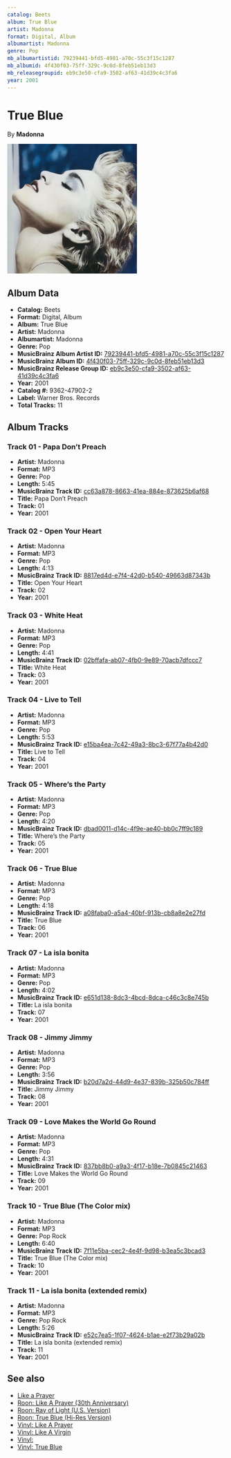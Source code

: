 ```yaml
---
catalog: Beets
album: True Blue
artist: Madonna
format: Digital, Album
albumartist: Madonna
genre: Pop
mb_albumartistid: 79239441-bfd5-4981-a70c-55c3f15c1287
mb_albumid: 4f430f03-75ff-329c-9c0d-8feb51eb13d3
mb_releasegroupid: eb9c3e50-cfa9-3502-af63-41d39c4c3fa6
year: 2001
---
```


# True Blue

By **Madonna**

![](../../assets/beetscovers/Madonna-True_Blue.png)

## Album Data

- **Catalog:** Beets
- **Format:** Digital, Album
- **Album:** True Blue
- **Artist:** Madonna
- **Albumartist:** Madonna
- **Genre:** Pop
- **MusicBrainz Album Artist ID:** [79239441-bfd5-4981-a70c-55c3f15c1287](https://musicbrainz.org/artist/79239441-bfd5-4981-a70c-55c3f15c1287)
- **MusicBrainz Album ID:** [4f430f03-75ff-329c-9c0d-8feb51eb13d3](https://musicbrainz.org/release/4f430f03-75ff-329c-9c0d-8feb51eb13d3)
- **MusicBrainz Release Group ID:** [eb9c3e50-cfa9-3502-af63-41d39c4c3fa6](https://musicbrainz.org/release-group/eb9c3e50-cfa9-3502-af63-41d39c4c3fa6)
- **Year:** 2001
- **Catalog #:** 9362-47902-2
- **Label:** Warner Bros. Records
- **Total Tracks:** 11

## Album Tracks

### Track 01 - Papa Don’t Preach

- **Artist:** Madonna
- **Format:** MP3
- **Genre:** Pop
- **Length:** 5:45
- **MusicBrainz Track ID:** [cc63a878-8663-41ea-884e-873625b6af68](https://musicbrainz.org/recording/cc63a878-8663-41ea-884e-873625b6af68)
- **Title:** Papa Don’t Preach
- **Track:** 01
- **Year:** 2001

### Track 02 - Open Your Heart

- **Artist:** Madonna
- **Format:** MP3
- **Genre:** Pop
- **Length:** 4:13
- **MusicBrainz Track ID:** [8817ed4d-e7f4-42d0-b540-49663d87343b](https://musicbrainz.org/recording/8817ed4d-e7f4-42d0-b540-49663d87343b)
- **Title:** Open Your Heart
- **Track:** 02
- **Year:** 2001

### Track 03 - White Heat

- **Artist:** Madonna
- **Format:** MP3
- **Genre:** Pop
- **Length:** 4:41
- **MusicBrainz Track ID:** [02bffafa-ab07-4fb0-9e89-70acb7dfccc7](https://musicbrainz.org/recording/02bffafa-ab07-4fb0-9e89-70acb7dfccc7)
- **Title:** White Heat
- **Track:** 03
- **Year:** 2001

### Track 04 - Live to Tell

- **Artist:** Madonna
- **Format:** MP3
- **Genre:** Pop
- **Length:** 5:53
- **MusicBrainz Track ID:** [e15ba4ea-7c42-49a3-8bc3-67f77a4b42d0](https://musicbrainz.org/recording/e15ba4ea-7c42-49a3-8bc3-67f77a4b42d0)
- **Title:** Live to Tell
- **Track:** 04
- **Year:** 2001

### Track 05 - Where’s the Party

- **Artist:** Madonna
- **Format:** MP3
- **Genre:** Pop
- **Length:** 4:20
- **MusicBrainz Track ID:** [dbad0011-d14c-4f9e-ae40-bb0c7ff9c189](https://musicbrainz.org/recording/dbad0011-d14c-4f9e-ae40-bb0c7ff9c189)
- **Title:** Where’s the Party
- **Track:** 05
- **Year:** 2001

### Track 06 - True Blue

- **Artist:** Madonna
- **Format:** MP3
- **Genre:** Pop
- **Length:** 4:18
- **MusicBrainz Track ID:** [a08faba0-a5a4-40bf-913b-cb8a8e2e27fd](https://musicbrainz.org/recording/a08faba0-a5a4-40bf-913b-cb8a8e2e27fd)
- **Title:** True Blue
- **Track:** 06
- **Year:** 2001

### Track 07 - La isla bonita

- **Artist:** Madonna
- **Format:** MP3
- **Genre:** Pop
- **Length:** 4:02
- **MusicBrainz Track ID:** [e651d138-8dc3-4bcd-8dca-c46c3c8e745b](https://musicbrainz.org/recording/e651d138-8dc3-4bcd-8dca-c46c3c8e745b)
- **Title:** La isla bonita
- **Track:** 07
- **Year:** 2001

### Track 08 - Jimmy Jimmy

- **Artist:** Madonna
- **Format:** MP3
- **Genre:** Pop
- **Length:** 3:56
- **MusicBrainz Track ID:** [b20d7a2d-44d9-4e37-839b-325b50c784ff](https://musicbrainz.org/recording/b20d7a2d-44d9-4e37-839b-325b50c784ff)
- **Title:** Jimmy Jimmy
- **Track:** 08
- **Year:** 2001

### Track 09 - Love Makes the World Go Round

- **Artist:** Madonna
- **Format:** MP3
- **Genre:** Pop
- **Length:** 4:31
- **MusicBrainz Track ID:** [837bb8b0-a9a3-4f17-b18e-7b0845c21463](https://musicbrainz.org/recording/837bb8b0-a9a3-4f17-b18e-7b0845c21463)
- **Title:** Love Makes the World Go Round
- **Track:** 09
- **Year:** 2001

### Track 10 - True Blue (The Color mix)

- **Artist:** Madonna
- **Format:** MP3
- **Genre:** Pop Rock
- **Length:** 6:40
- **MusicBrainz Track ID:** [7f11e5ba-cec2-4e4f-9d98-b3ea5c3bcad3](https://musicbrainz.org/recording/7f11e5ba-cec2-4e4f-9d98-b3ea5c3bcad3)
- **Title:** True Blue (The Color mix)
- **Track:** 10
- **Year:** 2001

### Track 11 - La isla bonita (extended remix)

- **Artist:** Madonna
- **Format:** MP3
- **Genre:** Pop Rock
- **Length:** 5:26
- **MusicBrainz Track ID:** [e52c7ea5-1f07-4624-b1ae-e2f73b29a02b](https://musicbrainz.org/recording/e52c7ea5-1f07-4624-b1ae-e2f73b29a02b)
- **Title:** La isla bonita (extended remix)
- **Track:** 11
- **Year:** 2001


## See also

- [Like a Prayer](Like_a_Prayer.md)
- [Roon: Like A Prayer (30th Anniversary)](../../Roon/Madonna/Like_A_Prayer_30th_Anniversary.md)
- [Roon: Ray of Light (U.S. Version)](../../Roon/Madonna/Ray_of_Light_US_Version.md)
- [Roon: True Blue (Hi-Res Version)](../../Roon/Madonna/True_Blue_Hi-Res_Version.md)
- [Vinyl: Like A Prayer](../../Vinyl/Madonna/Like_A_Prayer.md)
- [Vinyl: Like A Virgin](../../Vinyl/Madonna/Like_A_Virgin.md)
- [Vinyl: ](../../Vinyl/Madonna/Madonna.md)
- [Vinyl: True Blue](../../Vinyl/Madonna/True_Blue.md)
